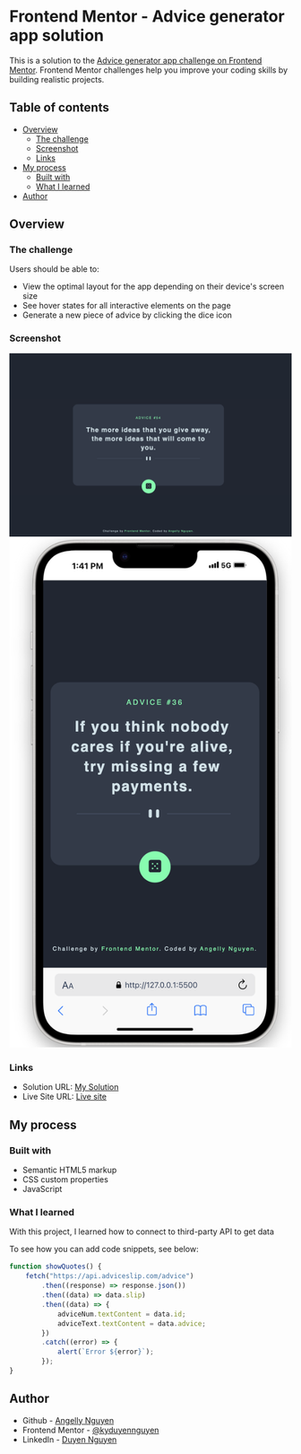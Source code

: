 # Frontend Mentor - Advice generator app solution

This is a solution to the [Advice generator app challenge on Frontend Mentor](https://www.frontendmentor.io/challenges/advice-generator-app-QdUG-13db). Frontend Mentor challenges help you improve your coding skills by building realistic projects.

## Table of contents

- [Overview](#overview)
  - [The challenge](#the-challenge)
  - [Screenshot](#screenshot)
  - [Links](#links)
- [My process](#my-process)
  - [Built with](#built-with)
  - [What I learned](#what-i-learned)
- [Author](#author)

## Overview

### The challenge

Users should be able to:

- View the optimal layout for the app depending on their device's screen size
- See hover states for all interactive elements on the page
- Generate a new piece of advice by clicking the dice icon

### Screenshot

![](./screenshot/Screenshot-desktop.png)
![](./screenshot/Screenshot-mobile.png)

### Links

- Solution URL: [My Solution](https://github.com/kyduyennguyen/frontendmentor/tree/main/advice-generator-app-main)
- Live Site URL: [Live site](https://kyduyennguyen.github.io/frontendmentor/advice-generator-app-main/index.html)

## My process

### Built with

- Semantic HTML5 markup
- CSS custom properties
- JavaScript

### What I learned

With this project, I learned how to connect to third-party API to get data

To see how you can add code snippets, see below:

```js
function showQuotes() {
	fetch("https://api.adviceslip.com/advice")
		.then((response) => response.json())
		.then((data) => data.slip)
		.then((data) => {
			adviceNum.textContent = data.id;
			adviceText.textContent = data.advice;
		})
		.catch((error) => {
			alert(`Error ${error}`);
		});
}
```

## Author

- Github - [Angelly Nguyen](https://github.com/kyduyennguyen)
- Frontend Mentor - [@kyduyennguyen](https://www.frontendmentor.io/profile/kyduyennguyen)
- LinkedIn - [Duyen Nguyen](https://www.linkedin.com/in/duyen-dk-nguyen/)
